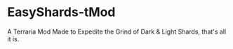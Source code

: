 # EasyShards-tMod
A Terraria Mod Made to Expedite the Grind of Dark &amp; Light Shards, that's all it is.
